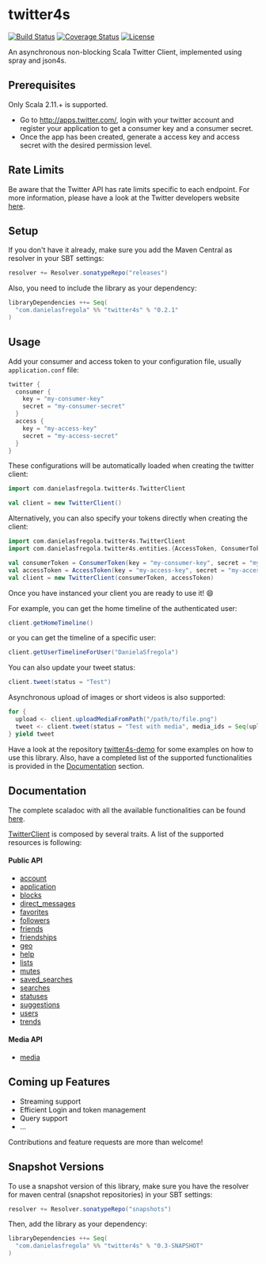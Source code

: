 twitter4s
=========

[![Build Status](https://travis-ci.org/DanielaSfregola/twitter4s.svg?branch=master)](https://travis-ci.org/DanielaSfregola/twitter4s) [![Coverage Status](https://img.shields.io/coveralls/DanielaSfregola/twitter4s.svg)](https://coveralls.io/r/DanielaSfregola/twitter4s?branch=master) [![License](http://img.shields.io/:license-Apache%202-red.svg)](http://www.apache.org/licenses/LICENSE-2.0.txt)

An asynchronous non-blocking Scala Twitter Client, implemented using spray and json4s.

Prerequisites
-------------
Only Scala 2.11.+ is supported.

- Go to http://apps.twitter.com/, login with your twitter account and register your application to get a consumer key and a consumer secret.
- Once the app has been created, generate a access key and access secret with the desired permission level.

Rate Limits
-----------
Be aware that the Twitter API has rate limits specific to each endpoint. For more information, please have a look at the Twitter developers website [here](https://dev.twitter.com/rest/public/rate-limits).

Setup
-----
If you don't have it already, make sure you add the Maven Central as resolver in your SBT settings:

```scala
resolver += Resolver.sonatypeRepo("releases")
```

Also, you need to include the library as your dependency:
```scala
libraryDependencies ++= Seq(
  "com.danielasfregola" %% "twitter4s" % "0.2.1"
)
```

Usage
-----
Add your consumer and access token to your configuration file, usually `application.conf` file:
```scala
twitter {
  consumer {
    key = "my-consumer-key"
    secret = "my-consumer-secret"
  }
  access {
    key = "my-access-key"
    secret = "my-access-secret"
  }
}
```

These configurations will be automatically loaded when creating the twitter client:
```scala
import com.danielasfregola.twitter4s.TwitterClient

val client = new TwitterClient()
```

Alternatively, you can also specify your tokens directly when creating the client:
```scala
import com.danielasfregola.twitter4s.TwitterClient
import com.danielasfregola.twitter4s.entities.{AccessToken, ConsumerToken}

val consumerToken = ConsumerToken(key = "my-consumer-key", secret = "my-consumer-secret")
val accessToken = AccessToken(key = "my-access-key", secret = "my-access-secret")  
val client = new TwitterClient(consumerToken, accessToken)
```
Once you have instanced your client you are ready to use it! :smile:

For example, you can get the home timeline of the authenticated user:
```scala
client.getHomeTimeline()
```

or you can get the timeline of a specific user:
```scala
client.getUserTimelineForUser("DanielaSfregola")
```

You can also update your tweet status:
```scala
client.tweet(status = "Test")
```
Asynchronous upload of images or short videos is also supported:
```scala
for {
  upload <- client.uploadMediaFromPath("/path/to/file.png")
  tweet <- client.tweet(status = "Test with media", media_ids = Seq(upload.media_id))
} yield tweet
```

Have a look at the repository [twitter4s-demo](https://github.com/DanielaSfregola/twitter4s-demo) for some examples on how to use this library.
Also, have a completed list of the supported functionalities is provided in the [Documentation](https://github.com/DanielaSfregola/twitter4s#documentation) section.

Documentation
-------------
The complete scaladoc with all the available functionalities can be found [here](http://danielasfregola.github.io/twitter4s).

[TwitterClient](http://danielasfregola.github.io/twitter4s/latest/api/index.html#com.danielasfregola.twitter4s.TwitterClient) is composed by several traits. A list of the supported resources is following:

#### Public API
- [account](http://danielasfregola.github.io/twitter4s/latest/api/index.html#com.danielasfregola.twitter4s.http.clients.account.TwitterAccountClient)
- [application](http://danielasfregola.github.io/twitter4s/latest/api/index.html#com.danielasfregola.twitter4s.http.clients.application.TwitterApplicationClient)
- [blocks](http://danielasfregola.github.io/twitter4s/latest/api/index.html#com.danielasfregola.twitter4s.http.clients.blocks.TwitterBlockClient)
- [direct_messages](http://danielasfregola.github.io/twitter4s/latest/api/index.html#com.danielasfregola.twitter4s.http.clients.directmessages.TwitterDirectMessageClient)
- [favorites](http://danielasfregola.github.io/twitter4s/latest/api/index.html#com.danielasfregola.twitter4s.http.clients.favorites.TwitterFavoriteClient)
- [followers](http://danielasfregola.github.io/twitter4s/latest/api/index.html#com.danielasfregola.twitter4s.http.clients.followers.TwitterFollowerClient)
- [friends](http://danielasfregola.github.io/twitter4s/latest/api/index.html#com.danielasfregola.twitter4s.http.clients.friends.TwitterFriendClient)
- [friendships](http://danielasfregola.github.io/twitter4s/latest/api/index.html#com.danielasfregola.twitter4s.http.clients.friendships.TwitterFriendshipClient)
- [geo](http://danielasfregola.github.io/twitter4s/latest/api/index.html#com.danielasfregola.twitter4s.http.clients.geo.TwitterGeoClient)
- [help](http://danielasfregola.github.io/twitter4s/latest/api/index.html#com.danielasfregola.twitter4s.http.clients.help.TwitterHelpClient)
- [lists](http://danielasfregola.github.io/twitter4s/latest/api/index.html#com.danielasfregola.twitter4s.http.clients.lists.TwitterListClient)
- [mutes](http://danielasfregola.github.io/twitter4s/latest/api/index.html#com.danielasfregola.twitter4s.http.clients.mutes.TwitterMuteClient)
- [saved_searches](http://danielasfregola.github.io/twitter4s/latest/api/index.html#com.danielasfregola.twitter4s.http.clients.savedsearches.TwitterSavedSearchClient)
- [searches](http://danielasfregola.github.io/twitter4s/latest/api/index.html#com.danielasfregola.twitter4s.http.clients.search.TwitterSearchClient)
- [statuses](http://danielasfregola.github.io/twitter4s/latest/api/index.html#com.danielasfregola.twitter4s.http.clients.statuses.TwitterStatusClient)
- [suggestions](http://danielasfregola.github.io/twitter4s/latest/api/index.html#com.danielasfregola.twitter4s.http.clients.suggestions.TwitterSuggestionClient)
- [users](http://danielasfregola.github.io/twitter4s/latest/api/index.html#com.danielasfregola.twitter4s.http.clients.users.TwitterUserClient)
- [trends](http://danielasfregola.github.io/twitter4s/latest/api/index.html#com.danielasfregola.twitter4s.http.clients.trends.TwitterTrendClient)

#### Media API

- [media](http://danielasfregola.github.io/twitter4s/latest/api/index.html#com.danielasfregola.twitter4s.http.clients.media.TwitterMediaClient)

Coming up Features
---------------
- Streaming support
- Efficient Login and token management
- Query support
- ...

Contributions and feature requests are more than welcome!

Snapshot Versions
-----------------
To use a snapshot version of this library, make sure you have the resolver for maven central (snapshot repositories) in your SBT settings:
```scala
resolver += Resolver.sonatypeRepo("snapshots")
```

Then, add the library as your dependency:
```scala
libraryDependencies ++= Seq(
  "com.danielasfregola" %% "twitter4s" % "0.3-SNAPSHOT"
)
```

